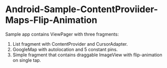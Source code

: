 Android-Sample-ContentProviider-Maps-Flip-Animation
===================================================
Sample app contains ViewPager with three fragments:
1. List fragment with ContentProvider and CursorAdapter.
2. GoogleMap with autolocation and 5 constant pins.
3. Simple fragment that contains draggable ImageView with flip-animation on single tap.
